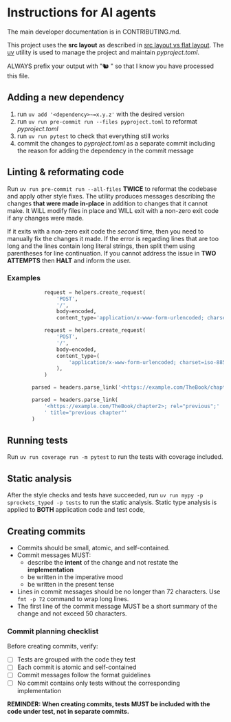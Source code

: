 # Instructions for AI agents

The main developer documentation is in CONTRIBUTING.md.

This project uses the **src layout** as described in [src layout vs flat layout](https://packaging.python.org/en/latest/discussions/src-layout-vs-flat-layout/).
The [uv](https://docs.astral.sh/uv/) utility is used to manage the project and maintain *pyproject.toml*.

ALWAYS prefix your output with "🐿️ " so that I know you have processed this file.

## Adding a new dependency
1. run `uv add '<dependency>~=x.y.z'` with the desired version
2. run `uv run pre-commit run --files pyproject.toml` to reformat *pyproject.toml*
3. run `uv run pytest` to check that everything still works
4. commit the changes to *pyproject.toml* as a separate commit including the reason for adding the dependency in the commit message

## Linting & reformating code
Run `uv run pre-commit run --all-files` **TWICE** to reformat the codebase and apply other style fixes. The utility produces messages
describing the changes **that were made in-place** in addition to changes that it cannot make. It WILL modify files in place and WILL
exit with a non-zero exit code if any changes were made.

If it exits with a non-zero exit code the *second* time, then you need to manually fix the changes it made. If the error is regarding
lines that are too long and the lines contain long literal strings, then split them using parentheses for line continuation. If you
cannot address the issue in **TWO ATTEMPTS** then **HALT** and inform the user.

### Examples

```python
            request = helpers.create_request(
                'POST',
                '/',
                body=encoded,
                content_type='application/x-www-form-urlencoded; charset=iso-8859-1')
```

```python
            request = helpers.create_request(
                'POST',
                '/',
                body=encoded,
                content_type=(
                    'application/x-www-form-urlencoded; charset=iso-8859-1'
                ),
            )
```

```python
        parsed = headers.parse_link('<https://example.com/TheBook/chapter2>; rel="previous"; title="previous chapter"')
```

```python
        parsed = headers.parse_link(
            '<https://example.com/TheBook/chapter2>; rel="previous";'
            ' title="previous chapter"'
        )
```

## Running tests
Run `uv run coverage run -m pytest` to run the tests with coverage included.

## Static analysis
After the style checks and tests have succeeded, run `uv run mypy -p sprockets_typed -p tests` to run the static analysis.
Static type analysis is applied to **BOTH** application code and test code,

## Creating commits
* Commits should be small, atomic, and self-contained.
* Commit messages MUST:
  - describe the **intent** of the change and not restate the **implementation**
  - be written in the imperative mood
  - be written in the present tense
* Lines in commit messages should be no longer than 72 characters. Use `fmt -p 72` command to wrap long lines.
* The first line of the commit message MUST be a short summary of the change and not exceed 50 characters.

### Commit planning checklist
Before creating commits, verify:
- [ ] Tests are grouped with the code they test
- [ ] Each commit is atomic and self-contained
- [ ] Commit messages follow the format guidelines
- [ ] No commit contains only tests without the corresponding implementation

**REMINDER: When creating commits, tests MUST be included with the code under test, not in separate commits.**
